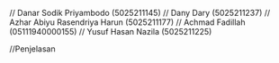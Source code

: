// Danar Sodik Priyambodo (5025211145)
// Dany Dary (5025211237)
// Azhar Abiyu Rasendriya Harun (5025211177)
// Achmad Fadillah (05111940000155)
// Yusuf Hasan Nazila (5025211225)


//Penjelasan

